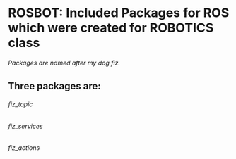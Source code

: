 # ROSBOT: Included Packages for ROS which were created for ROBOTICS class 


######  Packages are named after my dog fiz. 

## Three packages are:
######  fiz_topic
######  fiz_services
######  fiz_actions

